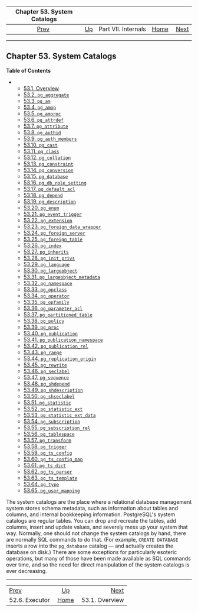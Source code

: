 <!--?xml version="1.0" encoding="UTF-8" standalone="no"?-->

|       Chapter 53. System Catalogs       |                                            |                     |                                                       |                                                  |
| :-------------------------------------: | :----------------------------------------- | :-----------------: | ----------------------------------------------------: | -----------------------------------------------: |
| [Prev](executor.html "52.6. Executor")  | [Up](internals.html "Part VII. Internals") | Part VII. Internals | [Home](index.html "PostgreSQL 17devel Documentation") |  [Next](catalogs-overview.html "53.1. Overview") |

***

## Chapter 53. System Catalogs

**Table of Contents**

*   *   [53.1. Overview](catalogs-overview.html)
    *   [53.2. `pg_aggregate`](catalog-pg-aggregate.html)
    *   [53.3. `pg_am`](catalog-pg-am.html)
    *   [53.4. `pg_amop`](catalog-pg-amop.html)
    *   [53.5. `pg_amproc`](catalog-pg-amproc.html)
    *   [53.6. `pg_attrdef`](catalog-pg-attrdef.html)
    *   [53.7. `pg_attribute`](catalog-pg-attribute.html)
    *   [53.8. `pg_authid`](catalog-pg-authid.html)
    *   [53.9. `pg_auth_members`](catalog-pg-auth-members.html)
    *   [53.10. `pg_cast`](catalog-pg-cast.html)
    *   [53.11. `pg_class`](catalog-pg-class.html)
    *   [53.12. `pg_collation`](catalog-pg-collation.html)
    *   [53.13. `pg_constraint`](catalog-pg-constraint.html)
    *   [53.14. `pg_conversion`](catalog-pg-conversion.html)
    *   [53.15. `pg_database`](catalog-pg-database.html)
    *   [53.16. `pg_db_role_setting`](catalog-pg-db-role-setting.html)
    *   [53.17. `pg_default_acl`](catalog-pg-default-acl.html)
    *   [53.18. `pg_depend`](catalog-pg-depend.html)
    *   [53.19. `pg_description`](catalog-pg-description.html)
    *   [53.20. `pg_enum`](catalog-pg-enum.html)
    *   [53.21. `pg_event_trigger`](catalog-pg-event-trigger.html)
    *   [53.22. `pg_extension`](catalog-pg-extension.html)
    *   [53.23. `pg_foreign_data_wrapper`](catalog-pg-foreign-data-wrapper.html)
    *   [53.24. `pg_foreign_server`](catalog-pg-foreign-server.html)
    *   [53.25. `pg_foreign_table`](catalog-pg-foreign-table.html)
    *   [53.26. `pg_index`](catalog-pg-index.html)
    *   [53.27. `pg_inherits`](catalog-pg-inherits.html)
    *   [53.28. `pg_init_privs`](catalog-pg-init-privs.html)
    *   [53.29. `pg_language`](catalog-pg-language.html)
    *   [53.30. `pg_largeobject`](catalog-pg-largeobject.html)
    *   [53.31. `pg_largeobject_metadata`](catalog-pg-largeobject-metadata.html)
    *   [53.32. `pg_namespace`](catalog-pg-namespace.html)
    *   [53.33. `pg_opclass`](catalog-pg-opclass.html)
    *   [53.34. `pg_operator`](catalog-pg-operator.html)
    *   [53.35. `pg_opfamily`](catalog-pg-opfamily.html)
    *   [53.36. `pg_parameter_acl`](catalog-pg-parameter-acl.html)
    *   [53.37. `pg_partitioned_table`](catalog-pg-partitioned-table.html)
    *   [53.38. `pg_policy`](catalog-pg-policy.html)
    *   [53.39. `pg_proc`](catalog-pg-proc.html)
    *   [53.40. `pg_publication`](catalog-pg-publication.html)
    *   [53.41. `pg_publication_namespace`](catalog-pg-publication-namespace.html)
    *   [53.42. `pg_publication_rel`](catalog-pg-publication-rel.html)
    *   [53.43. `pg_range`](catalog-pg-range.html)
    *   [53.44. `pg_replication_origin`](catalog-pg-replication-origin.html)
    *   [53.45. `pg_rewrite`](catalog-pg-rewrite.html)
    *   [53.46. `pg_seclabel`](catalog-pg-seclabel.html)
    *   [53.47. `pg_sequence`](catalog-pg-sequence.html)
    *   [53.48. `pg_shdepend`](catalog-pg-shdepend.html)
    *   [53.49. `pg_shdescription`](catalog-pg-shdescription.html)
    *   [53.50. `pg_shseclabel`](catalog-pg-shseclabel.html)
    *   [53.51. `pg_statistic`](catalog-pg-statistic.html)
    *   [53.52. `pg_statistic_ext`](catalog-pg-statistic-ext.html)
    *   [53.53. `pg_statistic_ext_data`](catalog-pg-statistic-ext-data.html)
    *   [53.54. `pg_subscription`](catalog-pg-subscription.html)
    *   [53.55. `pg_subscription_rel`](catalog-pg-subscription-rel.html)
    *   [53.56. `pg_tablespace`](catalog-pg-tablespace.html)
    *   [53.57. `pg_transform`](catalog-pg-transform.html)
    *   [53.58. `pg_trigger`](catalog-pg-trigger.html)
    *   [53.59. `pg_ts_config`](catalog-pg-ts-config.html)
    *   [53.60. `pg_ts_config_map`](catalog-pg-ts-config-map.html)
    *   [53.61. `pg_ts_dict`](catalog-pg-ts-dict.html)
    *   [53.62. `pg_ts_parser`](catalog-pg-ts-parser.html)
    *   [53.63. `pg_ts_template`](catalog-pg-ts-template.html)
    *   [53.64. `pg_type`](catalog-pg-type.html)
    *   [53.65. `pg_user_mapping`](catalog-pg-user-mapping.html)

The system catalogs are the place where a relational database management system stores schema metadata, such as information about tables and columns, and internal bookkeeping information. PostgreSQL's system catalogs are regular tables. You can drop and recreate the tables, add columns, insert and update values, and severely mess up your system that way. Normally, one should not change the system catalogs by hand, there are normally SQL commands to do that. (For example, `CREATE DATABASE` inserts a row into the `pg_database` catalog — and actually creates the database on disk.) There are some exceptions for particularly esoteric operations, but many of those have been made available as SQL commands over time, and so the need for direct manipulation of the system catalogs is ever decreasing.

***

|                                         |                                                       |                                                  |
| :-------------------------------------- | :---------------------------------------------------: | -----------------------------------------------: |
| [Prev](executor.html "52.6. Executor")  |       [Up](internals.html "Part VII. Internals")      |  [Next](catalogs-overview.html "53.1. Overview") |
| 52.6. Executor                          | [Home](index.html "PostgreSQL 17devel Documentation") |                                   53.1. Overview |
